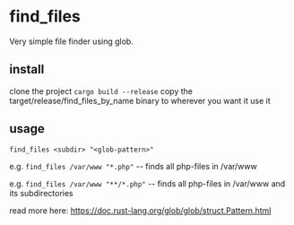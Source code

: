 # find_files
Very simple file finder using glob.

## install
clone the project
`cargo build --release`
copy the target/release/find_files_by_name binary to wherever you want it
use it

## usage
`find_files <subdir> "<glob-pattern>"`

e.g. `find_files /var/www "*.php"`
 -- finds all php-files in /var/www

e.g. `find_files /var/www "**/*.php"`
 -- finds all php-files in /var/www and its subdirectories

read more here: https://doc.rust-lang.org/glob/glob/struct.Pattern.html
